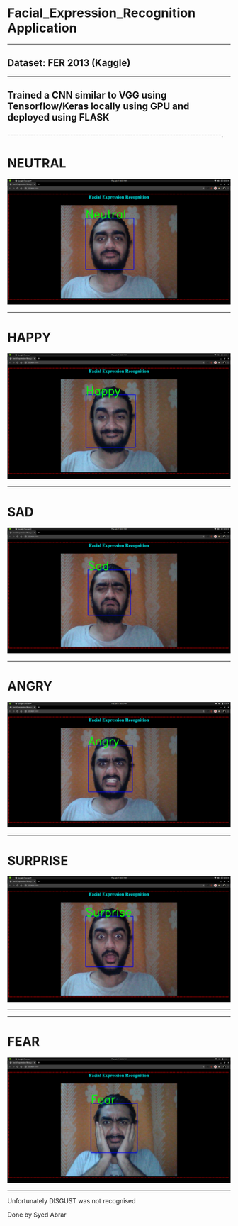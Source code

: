 # Facial_Expression_Recognition Application 

--------------------------------------------------------------------------
## Dataset: FER 2013 (Kaggle)

---------------------------------------------------------------------------
## Trained a CNN similar to VGG using Tensorflow/Keras locally using GPU and deployed using FLASK

---------------------------------------------------------------------------.


# NEUTRAL
![](img/neutral.png)

---------------------------------------------------------------------------------------------------------------------------------------

# HAPPY
![](img/happy.png)

---------------------------------------------------------------------------------------------------------------------------------------

# SAD

![](img/sad.png)

----------------------------------------------------------------------------------------------------------------------------------------

# ANGRY

![](img/angry.png)

---------------------------------------------------------------------------

# SURPRISE
![](img/surprise.png)

---------------------------------------------------------------------------------------------------------------------------------------
---------------------------------------------------------------------------

# FEAR
![](img/fear.png)

---------------------------------------------------------------------------------------------------------------------------------------

Unfortunately DISGUST was not recognised

Done by Syed Abrar

